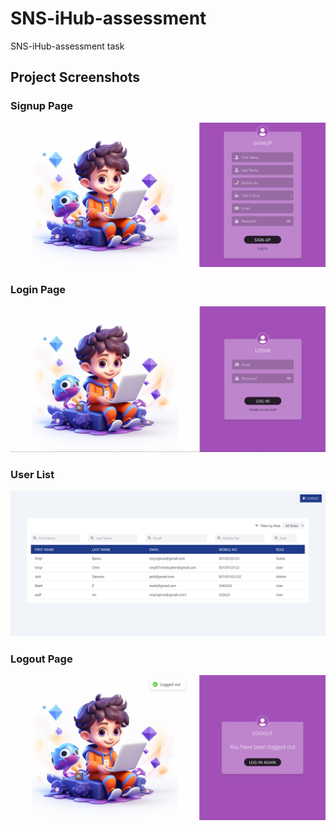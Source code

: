 # SNS-iHub-assessment
SNS-iHub-assessment task

## Project Screenshots

### Signup Page
![Signup Page](screenshots/signup-page.png)

### Login Page
![Login Page](screenshots/login-page.png)

### User List
![User List](screenshots/user-list.png)

### Logout Page
![Logout Page](screenshots/logout-page.png)
 
